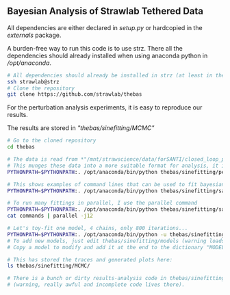 Bayesian Analysis of Strawlab Tethered Data
-------------------------------------------

All dependencies are either declared in *setup.py* or hardcopied in the *externals* package.
 
A burden-free way to run this code is to use strz.
There all the dependencies should already installed when using anaconda python in */opt/anaconda*.

```sh
# All dependencies should already be installed in strz (at least in the anaconda distro in /opt)
ssh strawlab@strz
# Clone the repository
git clone https://github.com/strawlab/thebas
```

For the perturbation analysis experiments, it is easy to reproduce our results.

The results are stored in *"thebas/sinefitting/MCMC"* 
```sh
# Go to the cloned repository
cd thebas

# The data is read from *"/mnt/strawscience/data/forSANTI/closed_loop_perturbations"*.
# This munges these data into a more suitable format for analysis, it is an example doing some crazy printing
PYTHONPATH=$PYTHONPATH:. /opt/anaconda/bin/python thebas/sinefitting/perturbation_experiment.py

# This shows examples of command lines that can be used to fit bayesian models...
PYTHONPATH=$PYTHONPATH:. /opt/anaconda/bin/python thebas/sinefitting/samplers.py cl

# To run many fittings in parallel, I use the parallel command
PYTHONPATH=$PYTHONPATH:. /opt/anaconda/bin/python thebas/sinefitting/samplers.py cl &>commands
cat commands | parallel -j12

# Let's toy-fit one model, 4 chains, only 800 iterations...
PYTHONPATH=$PYTHONPATH:. /opt/anaconda/bin/python -u thebas/sinefitting/samplers.py sample --freq 40 --genotype-id VT37804_TNTE --mol-id gpa3nomap --iters 800 --burn 400 &>~/gpa3nomap__VT37804_TNTE__40.log
# To add new models, just edit thebas/sinefitting/models (warning loads of copy and paste there!)
# Copy a model to modify and add it at the end to the dictionary "MODEL_FACTORIES"

# This has stored the traces and generated plots here:
ls thebas/sinefitting/MCMC/

# There is a bunch or dirty results-analysis code in thebas/sinefitting/reports 
# (warning, really awful and incomplete code lives there).
```